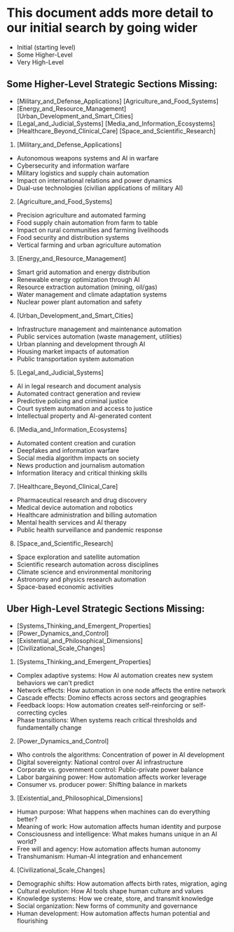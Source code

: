 # This document adds more detail to our initial search by going wider
- Initial (starting level)
- Some Higher-Level
- Very High-Level

## Some Higher-Level Strategic Sections Missing:

- [Military_and_Defense_Applications]   [Agriculture_and_Food_Systems] 
- [Energy_and_Resource_Management]      [Urban_Development_and_Smart_Cities]
- [Legal_and_Judicial_Systems]          [Media_and_Information_Ecosystems]
- [Healthcare_Beyond_Clinical_Care]     [Space_and_Scientific_Research]

1. [Military_and_Defense_Applications]
- Autonomous weapons systems and AI in warfare
- Cybersecurity and information warfare
- Military logistics and supply chain automation
- Impact on international relations and power dynamics
- Dual-use technologies (civilian applications of military AI)
2. [Agriculture_and_Food_Systems]
- Precision agriculture and automated farming
- Food supply chain automation from farm to table
- Impact on rural communities and farming livelihoods
- Food security and distribution systems
- Vertical farming and urban agriculture automation
3. [Energy_and_Resource_Management]
- Smart grid automation and energy distribution
- Renewable energy optimization through AI
- Resource extraction automation (mining, oil/gas)
- Water management and climate adaptation systems
- Nuclear power plant automation and safety
4. [Urban_Development_and_Smart_Cities]
- Infrastructure management and maintenance automation
- Public services automation (waste management, utilities)
- Urban planning and development through AI
- Housing market impacts of automation
- Public transportation system automation
5. [Legal_and_Judicial_Systems]
- AI in legal research and document analysis
- Automated contract generation and review
- Predictive policing and criminal justice
- Court system automation and access to justice
- Intellectual property and AI-generated content
6. [Media_and_Information_Ecosystems]
- Automated content creation and curation
- Deepfakes and information warfare
- Social media algorithm impacts on society
- News production and journalism automation
- Information literacy and critical thinking skills
7. [Healthcare_Beyond_Clinical_Care]
- Pharmaceutical research and drug discovery
- Medical device automation and robotics
- Healthcare administration and billing automation
- Mental health services and AI therapy
- Public health surveillance and pandemic response
8. [Space_and_Scientific_Research]
- Space exploration and satellite automation
- Scientific research automation across disciplines
- Climate science and environmental monitoring
- Astronomy and physics research automation
- Space-based economic activities



## Uber High-Level Strategic Sections Missing:
- [Systems_Thinking_and_Emergent_Properties]
- [Power_Dynamics_and_Control]
- [Existential_and_Philosophical_Dimensions] 
- [Civilizational_Scale_Changes]

1. [Systems_Thinking_and_Emergent_Properties]
- Complex adaptive systems: How AI automation creates new system behaviors we can't predict
- Network effects: How automation in one node affects the entire network
- Cascade effects: Domino effects across sectors and geographies
- Feedback loops: How automation creates self-reinforcing or self-correcting cycles
- Phase transitions: When systems reach critical thresholds and fundamentally change

2. [Power_Dynamics_and_Control]
- Who controls the algorithms: Concentration of power in AI development
- Digital sovereignty: National control over AI infrastructure
- Corporate vs. government control: Public-private power balance
- Labor bargaining power: How automation affects worker leverage
- Consumer vs. producer power: Shifting balance in markets

3. [Existential_and_Philosophical_Dimensions]
- Human purpose: What happens when machines can do everything better?
- Meaning of work: How automation affects human identity and purpose
- Consciousness and intelligence: What makes humans unique in an AI world?
- Free will and agency: How automation affects human autonomy
- Transhumanism: Human-AI integration and enhancement

4. [Civilizational_Scale_Changes]
- Demographic shifts: How automation affects birth rates, migration, aging
- Cultural evolution: How AI tools shape human culture and values
- Knowledge systems: How we create, store, and transmit knowledge
- Social organization: New forms of community and governance
- Human development: How automation affects human potential and flourishing